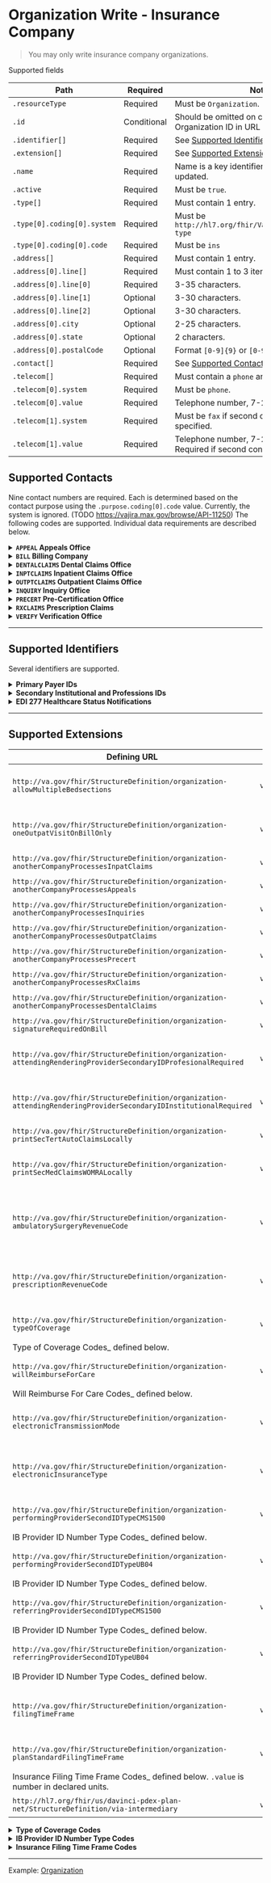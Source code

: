 # Organization Write - Insurance Company

> You may only write insurance company organizations.

Supported fields

|Path|Required|Notes|
|---|---|---|
|`.resourceType` | Required | Must be `Organization`. |
|`.id` | Conditional | Should be omitted on create. Must match Organization ID in URL on update. |
| `.identifier[]` | Required | See [Supported Identifiers](#supported-identifiers) below. |
| `.extension[]` | Required | See [Supported Extensions](#supported-extensions) below. |
|`.name` | Required | Name is a key identifier and cannot be updated. |
|`.active` | Required | Must be `true`. |
|`.type[]` | Required | Must contain 1 entry. |
|`.type[0].coding[0].system` | Required | Must be `http://hl7.org/fhir/ValueSet/organization-type` |
|`.type[0].coding[0].code` | Required | Must be `ins` |
|`.address[]` | Required | Must contain 1 entry. |
|`.address[0].line[]` | Required | Must contain 1 to 3 items. |
|`.address[0].line[0]` | Required | 3-35 characters. |
|`.address[0].line[1]` | Optional | 3-30 characters. |
|`.address[0].line[2]` | Optional | 3-30 characters. |
|`.address[0].city` | Optional | 2-25 characters. |
|`.address[0].state` | Optional | 2 characters. |
|`.address[0].postalCode` | Optional | Format `[0-9]{9}` or `[0-9]{5}-[0-9]{4}`. |
|`.contact[]` | Required | See [Supported Contacts](#supported-contacts) below. |
|`.telecom[]` | Required | Must contain a `phone` and `fax` contact point. |
|`.telecom[0].system` | Required | Must be `phone`. |
|`.telecom[0].value` | Required | Telephone number, 7-20 characters. |
|`.telecom[1].system` | Required | Must be `fax` if second contact point is specified. |
|`.telecom[1].value` | Required | Telephone number, 7-20 characters. Required if second contact point. |

## Supported Contacts

Nine contact numbers are required. Each is determined based on the contact purpose using the `.purpose.coding[0].code`
value. Currently, the system is ignored. (TODO https://vajira.max.gov/browse/API-11250)
The following codes are supported. Individual data requirements are described below.



<details>
<summary><strong><code>APPEAL</code> Appeals Office</strong></summary>

|Path|Required|Notes|
|---|---|---|
|`.purpose.coding[0].system` | Required | `https://va.gov/fhir/CodeSystem/organization-contactType`  |
|`.purpose.coding[0].code` | Required | Must be `APPEAL`. |
|`.extension[]` | Optional | See supported extensions below. |
|`.telecom[]` | Required | Must contain a `phone` contact point. May contain a `fax` contact point. |
|`.telecom[0].system` | Required | Must be `phone`. |
|`.telecom[0].value` | Required | Telephone number, 7-20 characters. |
|`.telecom[1].system` | Conditional | Must be `fax` if second contact point is specified. |
|`.telecom[1].value` | Conditional | Telephone number, 7-20 characters. Required if second contact point is specified.  |
|`.address.line[]` | Optional | May contain 1 to 3 items. |
|`.address.line[0]` | Optional | 3-35 characters. |
|`.address.line[1]` | Optional | 3-30 characters. |
|`.address.line[2]` | Optional | 3-30 characters. |
|`.address.city` | Optional | 2-25 characters. |
|`.address.state` | Optional | 2 characters. |
|`.address.postalCode` | Optional | Format `[0-9]{9}` or `[0-9]{5}-[0-9]{4}`. |

`APPEAL` Supported Extensions

| Defining URL | Type | Required | Notes |
|---|---|---|---|
| `http://hl7.org/fhir/us/davinci-pdex-plan-net/StructureDefinition/via-intermediary` | `valueReference` | Optional | `.display` is used to set the company name. |

</details>
<details>
<summary><strong><code>BILL</code> Billing Company</strong></summary>

|Path|Required|Notes|
|---|---|---|
|`.purpose.coding[0].system` | Required | `http://terminology.hl7.org/CodeSystem/contactentity-type` |
|`.purpose.coding[0].code` | Required | Must be `BILL`. |
|`.extension[]` | Optional | See supported extensions below. |
|`.telecom[]` | Required | Must contain a `phone` contact point. |
|`.telecom[0].system` | Required | Must be `phone`. |
|`.telecom[0].value` | Required | Telephone number, 7-20 characters. |

`BILL` Supported Extensions

| Defining URL | Type | Required | Notes |
|---|---|---|---|
| `http://hl7.org/fhir/us/davinci-pdex-plan-net/StructureDefinition/via-intermediary` | `valueReference` | Required | `.display` is used to set the company name. |

</details>
<details>
<summary><strong><code>DENTALCLAIMS</code> Dental Claims Office</strong></summary>

|Path|Required|Notes|
|---|---|---|
|`.purpose.coding[0].system` | Required | `https://va.gov/fhir/CodeSystem/organization-contactType` |
|`.purpose.coding[0].code` | Required | Must be `DENTALCLAIMS`. |
|`.extension[]` | Optional | See supported extensions below. |
|`.telecom[]` | Optional | May contain a `phone` and/or contain a `fax` contact point. |
|`.telecom[0].system` | Optional | Must be `phone`. |
|`.telecom[0].value` | Optional | Telephone number, 7-20 characters. |
|`.telecom[1].system` | Optional | Must be `fax` if second contact point is specified. |
|`.telecom[1].value` | Optional | Telephone number, 7-20 characters. Required if second contact point is specified.  |
|`.address.line[]` | Optional | May contain 1 or 2 items. |
|`.address.line[0]` | Optional | 3-35 characters. |
|`.address.line[1]` | Optional | 3-30 characters. |
|`.address.city` | Optional | 2-25 characters. |
|`.address.state` | Optional | 2 characters. |
|`.address.postalCode` | Optional | Format `[0-9]{9}` or `[0-9]{5}-[0-9]{4}`. |

`DENTALCLAIMS` Supported Extensions

| Defining URL | Type | Required | Notes |
|---|---|---|---|
| `http://hl7.org/fhir/us/davinci-pdex-plan-net/StructureDefinition/via-intermediary` | `valueReference` | Optional | `.display` is used to set the company name. |

</details>
<details>
<summary><strong><code>INPTCLAIMS</code> Inpatient Claims Office</strong></summary>

|Path|Required|Notes|
|---|---|---|
|`.purpose.coding[0].system` | Required | `https://va.gov/fhir/CodeSystem/organization-contactType` |
|`.purpose.coding[0].code` | Required | Must be `INPTCLAIMS`. |
|`.extension[]` | Optional | See supported extensions below. |
|`.telecom[]` | Required | Must contain a `phone` contact point. May contain a `fax` contact point. |
|`.telecom[0].system` | Required | Must be `phone`. |
|`.telecom[0].value` | Required | Telephone number, 7-20 characters. |
|`.telecom[1].system` | Conditional | Must be `fax` if second contact point is specified. |
|`.telecom[1].value` | Conditional | Telephone number, 7-20 characters. Required if second contact point is specified.  |
|`.address.line[]` | Optional | May contain 1 to 3 items. |
|`.address.line[0]` | Optional | 3-35 characters. |
|`.address.line[1]` | Optional | 3-30 characters. |
|`.address.line[2]` | Optional | 3-30 characters. |
|`.address.city` | Optional | 2-25 characters. |
|`.address.state` | Optional | 2 characters. |
|`.address.postalCode` | Optional | Format `[0-9]{9}` or `[0-9]{5}-[0-9]{4}`. |

`INPTCLAIMS` Supported Extensions

| Defining URL | Type | Required | Notes |
|---|---|---|---|
| `http://hl7.org/fhir/us/davinci-pdex-plan-net/StructureDefinition/via-intermediary` | `valueReference` | Optional | `.display` is used to set the company name. |

</details>
<details>
<summary><strong><code>OUTPTCLAIMS</code> Outpatient Claims Office</strong></summary>

|Path|Required|Notes|
|---|---|---|
|`.purpose.coding[0].system` | Required | `https://va.gov/fhir/CodeSystem/organization-contactType` |
|`.purpose.coding[0].code` | Required | Must be `OUTPTCLAIMS`. |
|`.extension[]` | Optional | See supported extensions below. |
|`.telecom[]` | Required | Must contain a `phone` contact point. May contain a `fax` contact point. |
|`.telecom[0].system` | Required | Must be `phone`. |
|`.telecom[0].value` | Required | Telephone number, 7-20 characters. |
|`.telecom[1].system` | Conditional | Must be `fax` if second contact point is specified. |
|`.telecom[1].value` | Conditional | Telephone number, 7-20 characters. Required if second contact point is specified.  |
|`.address.line[]` | Optional | May contain 1 to 3 items. |
|`.address.line[0]` | Optional | 3-35 characters. |
|`.address.line[1]` | Optional | 3-30 characters. |
|`.address.line[2]` | Optional | 3-30 characters. |
|`.address.city` | Optional | 2-25 characters. |
|`.address.state` | Optional | 2 characters. |
|`.address.postalCode` | Optional | Format `[0-9]{9}` or `[0-9]{5}-[0-9]{4}`. |

`OUTPTCLAIMS` Supported Extensions

| Defining URL | Type | Required | Notes |
|---|---|---|---|
| `http://hl7.org/fhir/us/davinci-pdex-plan-net/StructureDefinition/via-intermediary` | `valueReference` | Optional | `.display` is used to set the company name. |

</details>
<details>
<summary><strong><code>INQUIRY</code> Inquiry Office</strong></summary>

|Path|Required|Notes|
|---|---|---|
|`.purpose.coding[0].system` | Required | `https://va.gov/fhir/CodeSystem/organization-contactType` |
|`.purpose.coding[0].code` | Required | Must be `INQUIRY`. |
|`.extension[]` | Optional | See supported extensions below. |
|`.telecom[]` | Required | Must contain a `phone` contact point. May contain a `fax` contact point. |
|`.telecom[0].system` | Required | Must be `phone`. |
|`.telecom[0].value` | Required | Telephone number, 7-20 characters. |
|`.telecom[1].system` | Conditional | Must be `fax` if second contact point is specified. |
|`.telecom[1].value` | Conditional | Telephone number, 7-20 characters. Required if second contact point is specified.  |
|`.address.line[]` | Optional | May contain 1 to 3 items. |
|`.address.line[0]` | Optional | 3-35 characters. |
|`.address.line[1]` | Optional | 3-30 characters. |
|`.address.line[2]` | Optional | 3-30 characters. |
|`.address.city` | Optional | 2-25 characters. |
|`.address.state` | Optional | 2 characters. |
|`.address.postalCode` | Optional | Format `[0-9]{9}` or `[0-9]{5}-[0-9]{4}`. |

`INQUIRY` Supported Extensions

| Defining URL | Type | Required | Notes |
|---|---|---|---|
| `http://hl7.org/fhir/us/davinci-pdex-plan-net/StructureDefinition/via-intermediary` | `valueReference` | Optional | `.display` is used to set the company name. |

</details>
<details>
<summary><strong><code>PRECERT</code> Pre-Certification Office</strong></summary>

|Path|Required|Notes|
|---|---|---|
|`.purpose.coding[0].system` | Required | `https://va.gov/fhir/CodeSystem/organization-contactType` |
|`.purpose.coding[0].code` | Required | Must be `PRECERT`. |
|`.extension[]` | Optional | See supported extensions below. |
|`.telecom[]` | Required | Must contain a `phone` contact point. |
|`.telecom[0].system` | Required | Must be `phone`. |
|`.telecom[0].value` | Required | Telephone number, 7-20 characters. |

`PRECERT` Supported Extensions

| Defining URL | Type | Required | Notes |
|---|---|---|---|
| `http://hl7.org/fhir/us/davinci-pdex-plan-net/StructureDefinition/via-intermediary` | `valueReference` | Optional | `.display` is used to set the company name. |

</details>
<details>
<summary><strong><code>RXCLAIMS</code> Prescription Claims</strong></summary>

|Path|Required|Notes|
|---|---|---|
|`.purpose.coding[0].system` | Required | `https://va.gov/fhir/CodeSystem/organization-contactType` |
|`.purpose.coding[0].code` | Required | Must be `RXCLAIMS`. |
|`.extension[]` | Optional | See supported extensions below. |
|`.telecom[]` | Optional | May contain a `phone` and/or contain a `fax` contact point. |
|`.telecom[0].system` | Required | Must be `phone`. |
|`.telecom[0].value` | Required | Telephone number, 7-20 characters. |
|`.telecom[1].system` | Conditional | Must be `fax` if second contact point is specified. |
|`.telecom[1].value` | Conditional | Telephone number, 7-20 characters. Required if second contact point is specified.  |
|`.address.line[]` | Optional | May contain 1 to 3 items. |
|`.address.line[0]` | Optional | 3-35 characters. |
|`.address.line[1]` | Optional | 3-30 characters. |
|`.address.line[2]` | Optional | 3-30 characters. |
|`.address.city` | Optional | 2-25 characters. |
|`.address.state` | Optional | 2 characters. |
|`.address.postalCode` | Optional | Format `[0-9]{9}` or `[0-9]{5}-[0-9]{4}`. |

`RXCLAIMS` Supported Extensions

| Defining URL | Type | Required | Notes |
|---|---|---|---|
| `http://hl7.org/fhir/us/davinci-pdex-plan-net/StructureDefinition/via-intermediary` | `valueReference` | Optional | `.display` is used to set the company name. |

</details>
<details>
<summary><strong><code>VERIFY</code> Verification Office</strong></summary>

|Path|Required|Notes|
|---|---|---|
|`.purpose.coding[0].system` | Required | `https://va.gov/fhir/CodeSystem/organization-contactType` |
|`.purpose.coding[0].code` | Required | Must be `VERIFY`. |
|`.telecom[]` | Required | Must contain a `phone` contact point. |
|`.telecom[0].system` | Required | Must be `phone`. |
|`.telecom[0].value` | Required | Telephone number, 7-20 characters. |

</details>

----

## Supported Identifiers

Several identifiers are supported.

<details>
<summary><strong> Primary Payer IDs</strong></summary>

Two primary payer IDs are required and two additional payer IDs may be provided. Each identifier has the same structure.

|Path|Required|Notes|
|---|---|---
|`.type.coding[0].system` | Forbidden | There is no system for primary payer ID codes. |
|`.type.coding[0].code` | Required | See below. |
|`.value` | Required | |

Supported codes

- `INSTEDI` _(Required)_ Institutional payer ID for claims transmission
- `PROFEDI` _(Required)_ Professional payer ID for claims transmission
- `BIN` _(Optional)_ CHAMPUS fiscal intermediary number for claims transmission
- `DENTALEDI` _(Optional)_ Payer ID for dental claims transmission

</details>
<details>
<summary><strong>Secondary Institutional and Professions IDs</strong></summary>

Up to two secondary institutional payer IDs may be provided. Additionally, up to two secondary professional payer IDs
may be provided. Each identifier has the same structure.

|Path|Required|Notes|
|---|---|---
|`.type.coding[0].system` | Required | Secondary payer ID system. See below. |
|`.type.coding[0].code` | Required | Payer qualifier codes. See below. |
|`.value` | Required | |

Secondary institutional payer ID systems

- `urn:oid:2.16.840.1.113883.3.8901.3.1.36.68001` Use this if only supplying one.
- `urn:oid:2.16.840.1.113883.3.8901.3.1.36.68003`

Secondary professional payer IDs systems

- `urn:oid:2.16.840.1.113883.3.8901.3.1.36.68005` Use this if only supplying one.
- `urn:oid:2.16.840.1.113883.3.8901.3.1.36.68007`

Payer Qualifier Codes

- `PAYER ID #`
- `CLAIM OFFICE #`
- `NAIC CODE`
- `FED TAXPAYER #`

Rules

- Identifiers `urn:oid:2.16.840.1.113883.3.8901.3.1.36.68001` and `urn:oid:2.16.840.1.113883.3.8901.3.1.36.68003` cannot
  have the same code.
- Identifiers `urn:oid:2.16.840.1.113883.3.8901.3.1.36.68005` and `urn:oid:2.16.840.1.113883.3.8901.3.1.36.68007` cannot
  have the same code.

</details>
<details>
<summary><strong>EDI 277 Healthcare Status Notifications</strong></summary>

EDI 277 identifier is required on create, but forbidden on update.

|Path|Required|Notes|
|---|---|---
|`.type.coding[0].system` | Forbidden | |
|`.type.coding[0].code` | Required | Must be `277EDI`. |
|`.value` | Required | |

</details>

----

## Supported Extensions

| Defining URL | Type | Required | Notes |
|---|---|---|---|
| `http://va.gov/fhir/StructureDefinition/organization-allowMultipleBedsections` | `valueBoolean` | Optional | `true` indicates the insurance company will accept multiple bedsections on one claim form. If `false`, then only the first bedsection in the date range will be used when submitting claims. |
| `http://va.gov/fhir/StructureDefinition/organization-oneOutpatVisitOnBillOnly` | `valueBoolean` | Optional |`true` indicates only one outpatient visit will be allowed per claim form for the insurance company. If `false`, then multiple (up to 10) outpatient bills will be allowed per claim form. |
| `http://va.gov/fhir/StructureDefinition/organization-anotherCompanyProcessesInpatClaims` | `valueBoolean` | Optional | `true` indicates another insurance company processes inpatient claims.|
| `http://va.gov/fhir/StructureDefinition/organization-anotherCompanyProcessesAppeals` | `valueBoolean` | Optional | `true` indicates another insurance company processes appeals. |
| `http://va.gov/fhir/StructureDefinition/organization-anotherCompanyProcessesInquiries` | `valueBoolean` | Optional | `true` indicates another insurance company processes inquiries. |
| `http://va.gov/fhir/StructureDefinition/organization-anotherCompanyProcessesOutpatClaims` | `valueBoolean` | Optional | `true` indicates another insurance company processes outpatient claims. |
| `http://va.gov/fhir/StructureDefinition/organization-anotherCompanyProcessesPrecert` | `valueBoolean` | Optional | `true` indicates another insurance company processes precerts. |
| `http://va.gov/fhir/StructureDefinition/organization-anotherCompanyProcessesRxClaims` | `valueBoolean` | Optional | `true` indicates another insurance company processes prescription claims. |
| `http://va.gov/fhir/StructureDefinition/organization-anotherCompanyProcessesDentalClaims` | `valueBoolean` | Optional | `true` indicates another insurance company processes dental claims. |
| `http://va.gov/fhir/StructureDefinition/organization-signatureRequiredOnBill` | `valueBoolean` | Required | `true` indicates a signature is required on a bill before being submitted to the insurance carrier. |
| `http://va.gov/fhir/StructureDefinition/organization-attendingRenderingProviderSecondaryIDProfesionalRequired` | `valueBoolean` | Required | `true` indicates the insurance company wishes to have the attending/rendering provider secondary ID used as a billing provider secondary ID. This applies to CMS-1500 claims. |
| `http://va.gov/fhir/StructureDefinition/organization-attendingRenderingProviderSecondaryIDInstitutionalRequired` | `valueBoolean` | Required | `true` indicates the insurance company wishes to have the attending/rendering provider secondary ID used as a billing provider secondary ID. This applies to UB claims. |
| `http://va.gov/fhir/StructureDefinition/organization-printSecTertAutoClaimsLocally` | `valueBoolean` | Required | `true` indicates automatically-processed secondary or tertiary claims to this payer must be printed locally. |
| `http://va.gov/fhir/StructureDefinition/organization-printSecMedClaimsWOMRALocally` | `valueBoolean` | Required | `true` indicates secondary Medicare claims to this payer which have not been transmitted to Medicare and for which no MRA has been received, must be printed locally. |
| `http://va.gov/fhir/StructureDefinition/organization-ambulatorySurgeryRevenueCode` | `valueCodeableConcept` | Optional | `.coding[0].system` is `urn:oid:2.16.840.1.113883.6.301.3`. `.coding[0].value` is the revenue code that will automatically be generated for this insurance company if a billable ambulatory surgical code is listed as a procedure in this this bill. | 
| `http://va.gov/fhir/StructureDefinition/organization-prescriptionRevenueCode` | `valueCodeableConcept` | Optional | `.coding[0].system` is `urn:oid:2.16.840.1.113883.6.301.3`. `.coding[0].value` is the revenue code that will automatically be generated for this insurance company if a prescription refill is listed on this bill. | 
| `http://va.gov/fhir/StructureDefinition/organization-typeOfCoverage` | `valueCodeableConcept` | Required | `.coding[0].system` is `urn:oid:2.16.840.1.113883.3.8901.3.36.8013`. `.coding[0].value` is _
Type of Coverage Codes_ defined below. |
| `http://va.gov/fhir/StructureDefinition/organization-willReimburseForCare` | `valueCodeableConcept` | Required | `.coding[0].system` is `urn:oid:2.16.840.1.113883.3.8901.3.1.36.1`. `.coding[0].value` is _
Will Reimburse For Care Codes_ defined below. |
| `http://va.gov/fhir/StructureDefinition/organization-electronicTransmissionMode` | `valueCodeableConcept` | Required | `.coding[0].system` is `urn:oid:2.16.840.1.113883.3.8901.3.1.36.38001`. `.coding[0].value` is `YES-LIVE` for production claims or `YES-TEST` for test claims. | 
| `http://va.gov/fhir/StructureDefinition/organization-electronicInsuranceType` | `valueCodeableConcept` | Required | `.coding[0].system` is `urn:oid:2.16.840.1.113883.3.8901.3.1.36.38009`. `.coding[0].value` identifies the type of insurance company and is one of `COMMERCIAL`, `GROUP POLICY`, `HMO`, `MEDICAID`, `MEDICARE`, `OTHER`. | 
| `http://va.gov/fhir/StructureDefinition/organization-performingProviderSecondIDTypeCMS1500` | `valueCodeableConcept` | Optional | `.coding[0].system` is `urn:oid:2.16.840.1.113883.3.8901.3.1.3558097.8001`. `.coding[0].value` is _
IB Provider ID Number Type Codes_ defined below. |
| `http://va.gov/fhir/StructureDefinition/organization-performingProviderSecondIDTypeUB04` | `valueCodeableConcept` | Optional | `.coding[0].system` is `urn:oid:2.16.840.1.113883.3.8901.3.1.3558097.8001`. `.coding[0].value` is _
IB Provider ID Number Type Codes_ defined below. |
| `http://va.gov/fhir/StructureDefinition/organization-referringProviderSecondIDTypeCMS1500` | `valueCodeableConcept` | Optional | `.coding[0].system` is `urn:oid:2.16.840.1.113883.3.8901.3.1.3558097.8001`. `.coding[0].value` is _
IB Provider ID Number Type Codes_ defined below. |
| `http://va.gov/fhir/StructureDefinition/organization-referringProviderSecondIDTypeUB04` | `valueCodeableConcept` | Optional | `.coding[0].system` is `urn:oid:2.16.840.1.113883.3.8901.3.1.3558097.8001`. `.coding[0].value` is _
IB Provider ID Number Type Codes_ defined below. |
| `http://va.gov/fhir/StructureDefinition/organization-filingTimeFrame` | `valueString` | Required | Maximum amount of time from date of service that the insurance company allows for submitting claims. Answer must be 3-30 characters in length. Examples: 90 days, 6 months, 1 year, 18 months, March 30 after year of service.| 
| `http://va.gov/fhir/StructureDefinition/organization-planStandardFilingTimeFrame` | `valueQuantity` | Required | `.system` is `urn:oid:2.16.840.1.113883.3.8901.3.3558013`. `.unit` is _
Insurance Filing Time Frame Codes_ defined below. `.value` is number in declared units. |
| `http://hl7.org/fhir/us/davinci-pdex-plan-net/StructureDefinition/via-intermediary` | `valueReference` | Required | `.reference` is a relative Organization reference to the payer, e.g., `Organization/I3-450NAk1LKUAXKzQ35A62U1`  | 

<details>
<summary><strong>Type of Coverage Codes</strong></summary>

System `urn:oid:2.16.840.1.113883.3.8901.3.36.8013`

Used with

- `http://va.gov/fhir/StructureDefinition/organization-typeOfCoverage`

If this insurance carrier provides only one type of coverage then choose the value that best describes this carriers
type of coverage. If this carrier provides more than one type of coverage then use `HEALTH INSURANCE`.

- `BLUE CROSS`
- `BLUE SHIELD`
- `CHAMPVA`
- `DISABILITY INCOME INSURANCE`
- `HEALTH INSURANCE`
- `HEALTH MAINTENANCE ORG.`
- `INDEMNITY`
- `MEDI-CAL`
- `MEDICAID`
- `MEDICARE`
- `MEDIGAP`
- `MENTAL HEALTH ONLY`
- `PRESCRIPTION ONLY`
- `SUBSTANCE ABUSE ONLY`
- `TORT/FEASOR`
- `TRICARE`
- `VA SPECIAL CLASS`
- `WORKERS' COMPENSATION`

> Unsupported fields or extensions will be ignored.

Example: [Organization](../vista-fhir-query/samples/organizationCreate.json)

### Will Reimburse For Care Codes

System `urn:oid:2.16.840.1.113883.3.8901.3.1.36.1`

Used with

- `http://va.gov/fhir/StructureDefinition/organization-willReimburseForCare`

This code denotes under which circumstances this insurance carrier will reimburse the Dept. of Veterans Affairs for care
received.

- `REIMBURSE`
- `WILL REIMBURSE IF TREATED UNDER VAR 6046(C) OR VAR 6060.2(A)`
- `DEPENDS ON POLICY, CHECK WITH COMPANY`
- `WILL NOT REIMBURSE`

</details>
<details>
<summary><strong>IB Provider ID Number Type Codes</strong></summary>

System `urn:oid:2.16.840.1.113883.3.8901.3.1.3558097.8001`

Used with

- `http://va.gov/fhir/StructureDefinition/organization-performingProviderSecondIDTypeCMS1500`
- `http://va.gov/fhir/StructureDefinition/organization-performingProviderSecondIDTypeUB04`
- `http://va.gov/fhir/StructureDefinition/organization-referringProviderSecondIDTypeCMS1500`
- `http://va.gov/fhir/StructureDefinition/organization-referringProviderSecondIDTypeUB04`

This is the type of performing provider secondary id that the insurance company expects on CMS-1500 or UB-04 bills
received from VA. When the payer-specific provider id is extracted, this field is used to determine where to get the
default data from if another secondary id is not entered for the claim.

- `BLUE CROSS`
- `BLUE SHIELD`
- `CHAMPUS`
- `CLIA #`
- `CLINIC NUMBER`
- `COMMERCIAL`
- `DEA #`
- `EIN`
- `ELECTRONIC PLAN TYPE`
- `EMC ID`
- `EMPLOYER'S IDENTIFICATION #`
- `FEDERAL TAXPAYER'S #`
- `HMO`
- `LOCATION NUMBER`
- `MEDICAID`
- `MEDICARE PART A`
- `MEDICARE PART B`
- `NATIONAL PROVIDER ID`
- `PPO NUMBER`
- `PROVIDER PLAN NETWORK`
- `PROVIDER SITE NUMBER`
- `SOCIAL SECURITY NUMBER`
- `STATE INDUSTRIAL ACCIDENT PROV`
- `STATE LICENSE`
- `UPIN`
- `USIN`

</details>
<details>
<summary><strong>Insurance Filing Time Frame Codes</strong></summary>

System `urn:oid:2.16.840.1.113883.3.8901.3.3558013`

Used with

- `http://va.gov/fhir/StructureDefinition/organization-planStandardFilingTimeFrame`

The time frame is the maximum amount of time from the date of service that the insurance company or plan allows for
submitting claims.

- `DAYS`
- `DAYS OF FOLLOWING YEAR`
- `DAYS PLUS ONE YEAR`
- `END OF FOLLOWING YEAR`
- `MONTH(S)`
- `MONTHS OF FOLLOWING YEAR`
- `NO FILING TIME FRAME LIMIT`
- `YEAR(S)`

</details>

----

Example: [Organization](../vista-fhir-query/samples/organizationCreate.json)
